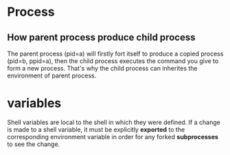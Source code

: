 # Process

## How parent process produce child process
The parent process (pid=a) will firstly fort itself to produce a copied 
process (pid=b, ppid=a), then the child process executes the command you
give to form a new process. That's why the child process can inherites
the environment of parent process.


# variables
Shell variables are local to the shell in which they were defined. If 
a change is made to a shell variable, it must be explicitly **exported** 
to the corresponding environment variable in order for any forked 
**subprocesses** to see the change.
